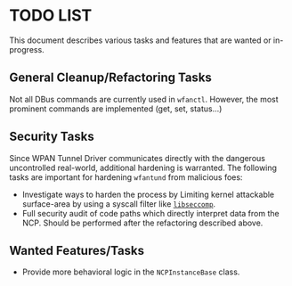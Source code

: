 # TODO LIST

This document describes various tasks and features that are wanted or
in-progress.

## General Cleanup/Refactoring Tasks

Not all DBus commands are currently used in `wfanctl`. However, the most prominent
commands are implemented (get, set, status...)

## Security Tasks

Since WPAN Tunnel Driver communicates directly with the dangerous
uncontrolled real-world, additional hardening is warranted. The
following tasks are important for hardening `wfantund` from malicious foes:

- Investigate ways to harden the process by Limiting kernel attackable
  surface-area by using a syscall filter like [`libseccomp`](https://github.com/seccomp/libseccomp).
- Full security audit of code paths which directly interpret data
  from the NCP. Should be performed after the refactoring described
  above.

## Wanted Features/Tasks

- Provide more behavioral logic in the `NCPInstanceBase` class.
